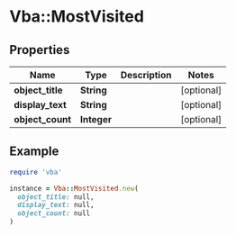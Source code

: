 # Vba::MostVisited

## Properties

| Name | Type | Description | Notes |
| ---- | ---- | ----------- | ----- |
| **object_title** | **String** |  | [optional] |
| **display_text** | **String** |  | [optional] |
| **object_count** | **Integer** |  | [optional] |

## Example

```ruby
require 'vba'

instance = Vba::MostVisited.new(
  object_title: null,
  display_text: null,
  object_count: null
)
```

